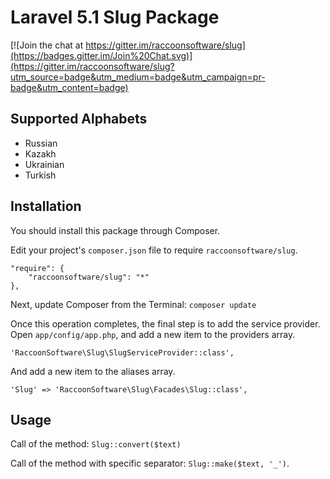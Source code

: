 # Laravel 5.1 Slug Package

[![Join the chat at https://gitter.im/raccoonsoftware/slug](https://badges.gitter.im/Join%20Chat.svg)](https://gitter.im/raccoonsoftware/slug?utm_source=badge&utm_medium=badge&utm_campaign=pr-badge&utm_content=badge)


## Supported Alphabets

* Russian
* Kazakh
* Ukrainian
* Turkish

## Installation

You should install this package through Composer.

Edit your project's `composer.json` file to require `raccoonsoftware/slug`.

    "require": {
        "raccoonsoftware/slug": "*"
    },

Next, update Composer from the Terminal:
    `composer update`

Once this operation completes, the final step is to add the service provider.
Open `app/config/app.php`, and add a new item to the providers array.

  `'RaccoonSoftware\Slug\SlugServiceProvider::class',`

And add a new item to the aliases array.

  `'Slug' => 'RaccoonSoftware\Slug\Facades\Slug::class',`

## Usage

Call of the method: `Slug::convert($text)`

Call of the method with specific separator: `Slug::make($text, '_')`.
